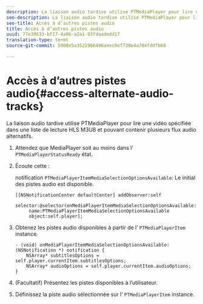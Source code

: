 ```yaml
---
description: La liaison audio tardive utilise PTMediaPlayer pour lire une vidéo spécifiée dans une liste de lecture HLS M3U8 et pouvant contenir plusieurs flux audio alternatifs.
seo-description: La liaison audio tardive utilise PTMediaPlayer pour lire une vidéo spécifiée dans une liste de lecture HLS M3U8 et pouvant contenir plusieurs flux audio alternatifs.
seo-title: Accès à d’autres pistes audio
title: Accès à d’autres pistes audio
uuid: 77e39633-bf17-4a06-a2a1-93fdaadedd17
translation-type: tm+mt
source-git-commit: 5908e5a3521966496aeec0ef730e4a704fddfb68

---
```



# Accès à d’autres pistes audio{#access-alternate-audio-tracks}

La liaison audio tardive utilise PTMediaPlayer pour lire une vidéo spécifiée dans une liste de lecture HLS M3U8 et pouvant contenir plusieurs flux audio alternatifs.

1. Attendez que MediaPlayer soit au moins dans l’ `PTMediaPlayerStatusReady` état.
1. Écoute cette  :

   notification `PTMediaPlayerItemMediaSelectionOptionsAvailable`: Le  initial des pistes audio est disponible.

   ```
   [[NSNotificationCenter defaultCenter] addObserver:self 
        selector:@selector(onMediaPlayerItemMediaSelectionOptionsAvailable:) 
        name:PTMediaPlayerItemMediaSelectionOptionsAvailable  
        object:self.player];
   ```

1. Obtenez les pistes audio disponibles à partir de l’ `PTMediaPlayerItem` instance.

   ```
   - (void) onMediaPlayerItemMediaSelectionOptionsAvailable:(NSNotification *) notification { 
       NSArray* subtitlesOptions = self.player.currentItem.subtitlesOptions; 
       NSArray* audioOptions = self.player.currentItem.audioOptions; 
   }
   ```

1. (Facultatif) Présentez les pistes disponibles à l’utilisateur.
1. Définissez la piste audio sélectionnée sur l’ `PTMediaPlayerItem` instance.
